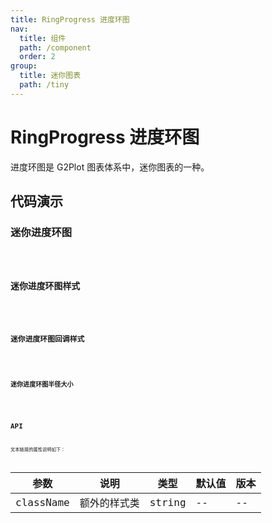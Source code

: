 ```yaml
---
title: RingProgress 进度环图
nav:
  title: 组件
  path: /component
  order: 2
group:
  title: 迷你图表
  path: /tiny
---
```


# RingProgress 进度环图

进度环图是 G2Plot 图表体系中，迷你图表的一种。

## 代码演示

### 迷你进度环图

<code src="./demo/demo-01.tsx" />

### 迷你进度环图样式

<code src="./demo/demo-02.tsx" />

### 迷你进度环图回调样式

<code src="./demo/demo-03.tsx" />

### 迷你进度环图半径大小

<code src="./demo/demo-04.tsx" />

## API

文本链接的属性说明如下：

| 参数      | 说明         | 类型   | 默认值 | 版本 |
| --------- | ------------ | ------ | ------ | ---- |
| className | 额外的样式类 | string | --     | --   |
